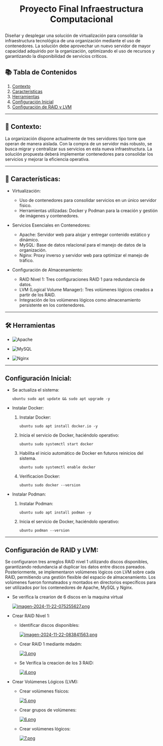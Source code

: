 <h1 align="center">

Proyecto Final Infraestructura Computacional

</h1>  

Diseñar y desplegar una solución de virtualización para consolidar la infraestructura tecnológica de una organización mediante el uso de contenedores. La solución debe aprovechar un nuevo servidor de mayor capacidad adquirido por la organización, optimizando el uso de recursos y garantizando la disponibilidad de servicios críticos.

## 📚 Tabla de Contenidos
1. [Contexto](#-contexto)
2. [Características](#-características)
3. [Herramientas](#️-herramientas)
4. [Configuración Inicial](#configuración-inicial)
5. [Configuración de RAID y LVM](#configuración-de-raid-y-lvm)
   

---

## 📖 Contexto:
La organización dispone actualmente de tres servidores tipo torre que operan de manera aislada. Con la compra de un servidor más robusto, se busca migrar y centralizar sus servicios en esta nueva infraestructura. La solución propuesta deberá implementar contenedores para consolidar los servicios y mejorar la eficiencia operativa.

---

## 🌟 Características:

- Virtualización:
  - Uso de contenedores para consolidar servicios en un único servidor físico.
  - Herramientas utilizadas: Docker y Podman para la creación y gestión de imágenes y contenedores.
  
- Servicios Esenciales en Contenedores:
  - Apache: Servidor web para alojar y entregar contenido estático y dinámico.
  - MySQL: Base de datos relacional para el manejo de datos de la organización.
  - Nginx: Proxy inverso y servidor web para optimizar el manejo de tráfico.

- Configuración de Almacenamiento:
  - RAID Nivel 1: Tres configuraciones RAID 1 para redundancia de datos.
  - LVM (Logical Volume Manager): Tres volúmenes lógicos creados a partir de los RAID.
  - Integración de los volúmenes lógicos como almacenamiento persistente en los contenedores.

---

## 🛠️ Herramientas

  - ![Apache](https://img.shields.io/badge/apache-%23D42029.svg?style=for-the-badge&logo=apache&logoColor=white)
    
  - ![MySQL](https://img.shields.io/badge/mysql-4479A1.svg?style=for-the-badge&logo=mysql&logoColor=white)

  - ![Nginx](https://img.shields.io/badge/nginx-%23009639.svg?style=for-the-badge&logo=nginx&logoColor=white)

--- 

## Configuración Inicial:

- Se actualiza el sistema:

  `ubuntu
    sudo apt update && sudo apt upgrade -y
  `    
       
- Instalar Docker:

  1. Instalar Docker:

     `ubuntu
       sudo apt install docker.io -y
     `
  2. Inicia el servicio de Docker, haciéndolo operativo:
     
     `ubuntu
       sudo systemctl start docker
     `
  3. Habilita el inicio automático de Docker en futuros reinicios del sistema.

      `ubuntu
       sudo systemctl enable docker
     `
  4. Verificacion Docker:

      `ubuntu
       sudo docker --version
     `
     
- Instalar Podman:
  
  1. Instalar Podman:

     `ubuntu
       sudo apt install podman -y
     `
  2. Inicia el servicio de Docker, haciéndolo operativo:
     
     `ubuntu
        podman --version
     `
---

## Configuración de RAID y LVM:

Se configuraron tres arreglos RAID nivel 1 utilizando discos disponibles, garantizando redundancia al duplicar los datos entre discos pareados. Posteriormente, se implementaron volúmenes lógicos con LVM sobre cada RAID, permitiendo una gestión flexible del espacio de almacenamiento. Los volúmenes fueron formateados y montados en directorios específicos para ser utilizados por los contenedores de Apache, MySQL y Nginx.

  -  Se verifica la crearion de 6 discos en la maquina virtual
    
      [![imagen-2024-11-22-075255627.png](https://i.postimg.cc/L8thZmJg/imagen-2024-11-22-075255627.png)](https://postimg.cc/hXGKkWbK)

  - Crear RAID Nivel 1:
     
     - Identificar discos disponibles:
       
       [![imagen-2024-11-22-083841563.png](https://i.postimg.cc/pTL1NVww/imagen-2024-11-22-083841563.png)](https://postimg.cc/DWRcLhy6)   

     - Crear RAID 1 mediante mdadm:

       [![3.png](https://i.postimg.cc/Mpdz1Hm4/3.png)](https://postimg.cc/4YHCgJMb)

    - Se Verifica la creacion de los 3 RAID:

      [![4.png](https://i.postimg.cc/MGHq5wsG/4.png)](https://postimg.cc/nXyyVyf8)


   - Crear Volúmenes Lógicos (LVM):

        - Crear volúmenes físicos:

          [![5.png](https://i.postimg.cc/J0q2SD0C/5.png)](https://postimg.cc/q6Nw3721)

        - Crear grupos de volúmenes:
          
          [![6.png](https://i.postimg.cc/sxNpBs0Z/6.png)](https://postimg.cc/QKcBwGDX)

       - Crear volúmenes lógicos:   

         [![7.png](https://i.postimg.cc/26phhCYs/7.png)](https://postimg.cc/94pDj5rb)
